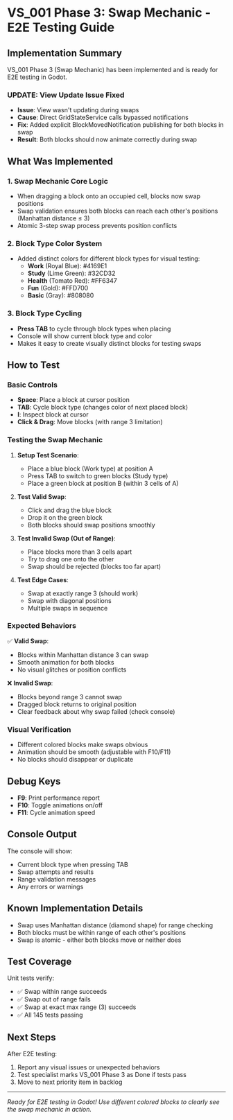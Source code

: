 # VS_001 Phase 3: Swap Mechanic - E2E Testing Guide

## Implementation Summary
VS_001 Phase 3 (Swap Mechanic) has been implemented and is ready for E2E testing in Godot.

### UPDATE: View Update Issue Fixed
- **Issue**: View wasn't updating during swaps
- **Cause**: Direct GridStateService calls bypassed notifications
- **Fix**: Added explicit BlockMovedNotification publishing for both blocks in swap
- **Result**: Both blocks should now animate correctly during swap

## What Was Implemented

### 1. **Swap Mechanic Core Logic**
- When dragging a block onto an occupied cell, blocks now swap positions
- Swap validation ensures both blocks can reach each other's positions (Manhattan distance ≤ 3)
- Atomic 3-step swap process prevents position conflicts

### 2. **Block Type Color System**
- Added distinct colors for different block types for visual testing:
  - **Work** (Royal Blue): #4169E1
  - **Study** (Lime Green): #32CD32  
  - **Health** (Tomato Red): #FF6347
  - **Fun** (Gold): #FFD700
  - **Basic** (Gray): #808080

### 3. **Block Type Cycling**
- **Press TAB** to cycle through block types when placing
- Console will show current block type and color
- Makes it easy to create visually distinct blocks for testing swaps

## How to Test

### Basic Controls
- **Space**: Place a block at cursor position
- **TAB**: Cycle block type (changes color of next placed block)
- **I**: Inspect block at cursor
- **Click & Drag**: Move blocks (with range 3 limitation)

### Testing the Swap Mechanic

1. **Setup Test Scenario**:
   - Place a blue block (Work type) at position A
   - Press TAB to switch to green blocks (Study type)
   - Place a green block at position B (within 3 cells of A)

2. **Test Valid Swap**:
   - Click and drag the blue block
   - Drop it on the green block
   - Both blocks should swap positions smoothly

3. **Test Invalid Swap (Out of Range)**:
   - Place blocks more than 3 cells apart
   - Try to drag one onto the other
   - Swap should be rejected (blocks too far apart)

4. **Test Edge Cases**:
   - Swap at exactly range 3 (should work)
   - Swap with diagonal positions
   - Multiple swaps in sequence

### Expected Behaviors

✅ **Valid Swap**:
- Blocks within Manhattan distance 3 can swap
- Smooth animation for both blocks
- No visual glitches or position conflicts

❌ **Invalid Swap**:
- Blocks beyond range 3 cannot swap
- Dragged block returns to original position
- Clear feedback about why swap failed (check console)

### Visual Verification
- Different colored blocks make swaps obvious
- Animation should be smooth (adjustable with F10/F11)
- No blocks should disappear or duplicate

## Debug Keys
- **F9**: Print performance report
- **F10**: Toggle animations on/off
- **F11**: Cycle animation speed

## Console Output
The console will show:
- Current block type when pressing TAB
- Swap attempts and results
- Range validation messages
- Any errors or warnings

## Known Implementation Details
- Swap uses Manhattan distance (diamond shape) for range checking
- Both blocks must be within range of each other's positions
- Swap is atomic - either both blocks move or neither does

## Test Coverage
Unit tests verify:
- ✅ Swap within range succeeds
- ✅ Swap out of range fails  
- ✅ Swap at exact max range (3) succeeds
- ✅ All 145 tests passing

## Next Steps
After E2E testing:
1. Report any visual issues or unexpected behaviors
2. Test specialist marks VS_001 Phase 3 as Done if tests pass
3. Move to next priority item in backlog

---
*Ready for E2E testing in Godot! Use different colored blocks to clearly see the swap mechanic in action.*